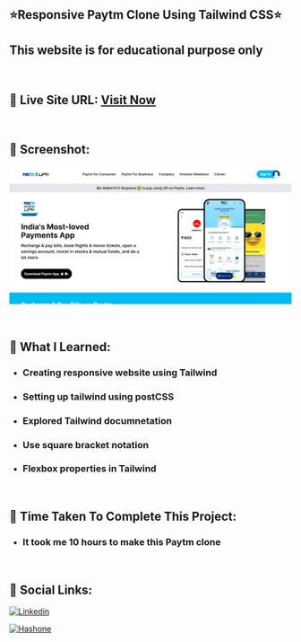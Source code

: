 ## ⭐Responsive Paytm Clone Using Tailwind CSS⭐

## This website is for educational purpose only

<br>

## 📌 Live Site URL: <a href="https://nopaytmclonetailwind.netlify.app">**Visit Now**</a>

<br>

## 📌 Screenshot:

![project1](./paytm.png)

<br>

## 📌 What I Learned:

- ### Creating responsive website using Tailwind
- ### Setting up tailwind using postCSS
- ### Explored Tailwind documnetation
- ### Use square bracket notation
- ### Flexbox properties in Tailwind

<br>

## 📌 Time Taken To Complete This Project:

- ### It took me 10 hours to make this Paytm clone

<br>

## 📌 Social Links:

[![Linkedin](https://img.shields.io/badge/LinkedIn-0077B5?style=for-the-badge&logo=linkedin&logoColor=white)](https://www.linkedin.com/in/nikhilkhetan17/)

[![Hashone](https://img.shields.io/badge/Hashnode-2962FF?style=for-the-badge&logo=hashnode&logoColor=white)](https://nikhilkhetan.hashnode.dev/)
